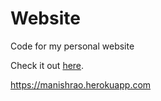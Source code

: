# Website
Code for my personal website

Check it out [here](https://manishrao.herokuapp.com).

https://manishrao.herokuapp.com
